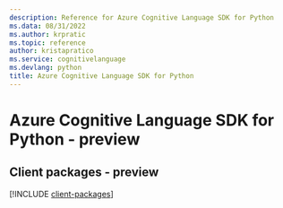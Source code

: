 ```yaml
---
description: Reference for Azure Cognitive Language SDK for Python
ms.data: 08/31/2022
ms.author: krpratic
ms.topic: reference
author: kristapratico
ms.service: cognitivelanguage
ms.devlang: python
title: Azure Cognitive Language SDK for Python
---
```

# Azure Cognitive Language SDK for Python - preview

## Client packages - preview
[!INCLUDE [client-packages](cognitive-language-client-index.md)]